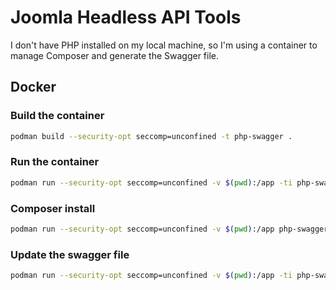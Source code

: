 # Joomla Headless API Tools

I don't have PHP installed on my local machine, so I'm using a container to manage Composer and generate the Swagger file.

## Docker

### Build the container
```bash
podman build --security-opt seccomp=unconfined -t php-swagger .
```

### Run the container
```bash
podman run --security-opt seccomp=unconfined -v $(pwd):/app -ti php-swagger bash
```

### Composer install
```bash
podman run --security-opt seccomp=unconfined -v $(pwd):/app php-swagger composer install
```

### Update the swagger file
```bash
podman run --security-opt seccomp=unconfined -v $(pwd):/app -ti php-swagger bash -c ./vendor/bin/openapi --output openapi.yaml ./src/headless-api/
```
